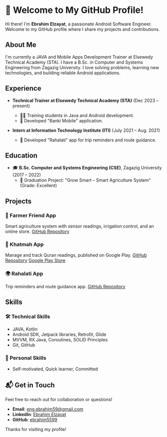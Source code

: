 # 👋 Welcome to My GitHub Profile!

Hi there! I'm **Ebrahim Elzayat**, a passionate Android Software Engineer. Welcome to my GitHub profile where I share my projects and contributions.

## About Me

I'm currently a JAVA and Mobile Apps Development Trainer at Elsewedy Technical Academy (STA). I have a B.Sc. in Computer and Systems Engineering from Zagazig University. I love solving problems, learning new technologies, and building reliable Android applications.

## Experience

- **Technical Trainer at Elsewedy Technical Academy (STA)** (Dec 2023 – present)
  - 👨‍🏫 Training students in Java and Android development.
  - 📱 Developed "Banki Mobile" application.

- **Intern at Information Technology Institute (ITI)** (July 2021 – Aug. 2021)
  - 🚀 Developed "Rahalati" app for trip reminders and route guidance.

## Education

- 🎓 **B.Sc. Computer and Systems Engineering (CSE)**, Zagazig University (2017 – 2022)
  - 🌟 Graduation Project: "Grow Smart – Smart Agriculture System" (Grade: Excellent)

## Projects

### 🌾 Farmer Friend App
Smart agriculture system with sensor readings, irrigation control, and an online store.
[GitHub Repository](https://github.com/ebrahim5599/Farmer-Friend)

### 📖 Khatmah App
Manage and track Quran readings, published on Google Play.
[GitHub Repository](https://github.com/ebrahim5599/Khatmah)
[Google Play Store](https://play.google.com/store/apps/details?id=com.islamic.khatmah)

### 🌍 Rahalati App
Trip reminders and route guidance app.
[GitHub Repository](https://github.com/ebrahim5599/ITI-Final-Project)

## Skills

### 🛠️ Technical Skills
- JAVA, Kotlin
- Android SDK, Jetpack libraries, Retrofit, Glide
- MVVM, RX Java, Coroutines, SOLID Principles
- Git, GitHub

### 🌟 Personal Skills
- Self-motivated, Quick learner, Committed

## 📬 Get in Touch

Feel free to reach out for collaboration or questions!

- **Email**: [eng.ebrahim59@gmail.com](mailto:eng.ebrahim59@gmail.com)
- **LinkedIn**: [Ebrahim Elzayat](https://www.linkedin.com/in/ebrahim-elzayat59/)
- **GitHub**: [ebrahim5599](https://github.com/ebrahim5599)

Thanks for visiting my profile!
